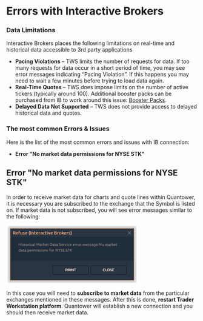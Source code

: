 # Errors with Interactive Brokers

### Data Limitations

Interactive Brokers places the following limitations on real-time and historical data accessible to 3rd party applications

* **Pacing Violations** – TWS limits the number of requests for data. If too many requests for data occur in a short period of time, you may see error messages indicating “Pacing Violation”. If this happens you may need to wait a few minutes before trying to load data again. 
* **Real-Time Quotes** – TWS does impose limits on the number of active tickers \(typically around 100\). Additional booster packs can be purchased from IB to work around this issue: [Booster Packs](https://www.interactivebrokers.com/en/index.php?f=14193). 
* **Delayed Data Not Supported** – TWS does not provide access to delayed historical data and quotes. 

### The most common Errors & Issues

Here is the list of the most common errors and issues with IB connection:

* **Error "No market data permissions for NYSE STK"**

## Error "No market data permissions for NYSE STK"

In order to receive market data for charts and quote lines within Quantower, it is necessary you are subscribed to the exchange that the Symbol is listed on. If market data is not subscribed, you will see error messages similar to the following:

![](../../.gitbook/assets/image%20%28317%29.png)

In this case you will need to **subscribe to market data** from the particular exchanges mentioned in these messages. After this is done, **restart Trader Workstation platform**. Quantower will establish a new connection and you should then receive market data.







